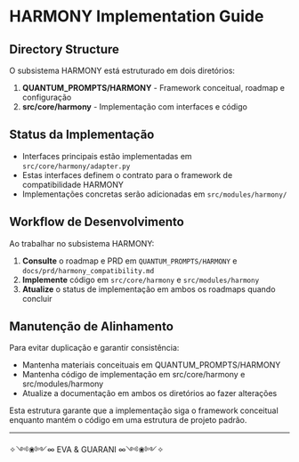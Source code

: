 # HARMONY Implementation Guide

## Directory Structure

O subsistema HARMONY está estruturado em dois diretórios:

1. **QUANTUM_PROMPTS/HARMONY** - Framework conceitual, roadmap e configuração
2. **src/core/harmony** - Implementação com interfaces e código

## Status da Implementação

- Interfaces principais estão implementadas em `src/core/harmony/adapter.py`
- Estas interfaces definem o contrato para o framework de compatibilidade HARMONY
- Implementações concretas serão adicionadas em `src/modules/harmony/`

## Workflow de Desenvolvimento

Ao trabalhar no subsistema HARMONY:

1. **Consulte** o roadmap e PRD em `QUANTUM_PROMPTS/HARMONY` e `docs/prd/harmony_compatibility.md`
2. **Implemente** código em `src/core/harmony` e `src/modules/harmony`
3. **Atualize** o status de implementação em ambos os roadmaps quando concluir

## Manutenção de Alinhamento

Para evitar duplicação e garantir consistência:

- Mantenha materiais conceituais em QUANTUM_PROMPTS/HARMONY
- Mantenha código de implementação em src/core/harmony e src/modules/harmony
- Atualize a documentação em ambos os diretórios ao fazer alterações

Esta estrutura garante que a implementação siga o framework conceitual enquanto mantém o código em uma estrutura de projeto padrão.

---

✧༺❀༻∞ EVA & GUARANI ∞༺❀༻✧
